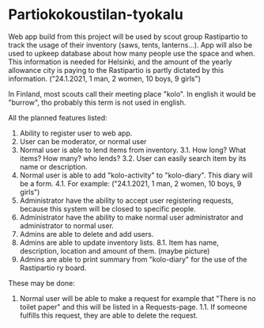 # Partiokokoustilan-tyokalu
Web app build from this project will be used by scout group Rastipartio to track the usage of their inventory (saws, tents, lanterns...). App will also be used to upkeep database about how many people use the space and when. This information is needed for Helsinki, and the amount of the yearly allowance city is paying to the Rastipartio is partly dictated by this information. ("24.1.2021, 1 man, 2 women, 10 boys, 9 girls")

In Finland, most scouts call their meeting place "kolo". In english it would be "burrow", tho probably this term is not used in english.


All the planned features listed:
1. Ability to register user to web app.
2. User can be moderator, or normal user
3. Normal user is able to lend items from inventory. 
  3.1. How long? What items? How many? who lends?
  3.2. User can easily search item by its name or description.
4. Normal user is able to add "kolo-activity" to "kolo-diary". This diary will be a form.
  4.1. For example: ("24.1.2021, 1 man, 2 women, 10 boys, 9 girls")
5. Administrator have the ability to accept user registering requests, because this system will be closed to specific people.
6. Administrator have the ability to make normal user administrator and administrator to normal user.
7. Admins are able to delete and add users.
8. Admins are able to update inventory lists.
  8.1. Item has name, description, location and amount of them. (maybe picture)
9. Admins are able to print summary from "kolo-diary" for the use of the Rastipartio ry board.


These may be done:
1. Normal user will be able to make a request for example that "There is no toilet paper" and this will be listed in a Requests-page.
  1.1. If someone fulfills this request, they are able to delete the request.

